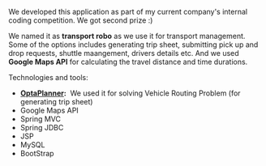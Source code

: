 We developed this application as part of my current  company's internal coding competition. We got second prize :)

We named it as <b>transport robo</b> as we use it for transport management. Some of the options includes generating trip sheet, 
submitting pick up and drop requests, shuttle maangement, drivers details etc. And we used <b>Google Maps API</b> for calculating the 
travel distance and time durations.

Technologies and tools:
<ul>
<li><b><a href="http://www.optaplanner.org/">OptaPlanner</a>:</b>&nbsp;&nbsp;We used it for solving Vehicle Routing Problem (for generating trip sheet)</li>
<li>Google Maps API</li>
<li>Spring MVC</li>
<li>Spring JDBC</li>
<li>JSP</li>
<li>MySQL</li>
<li>BootStrap</li>
</ul>
